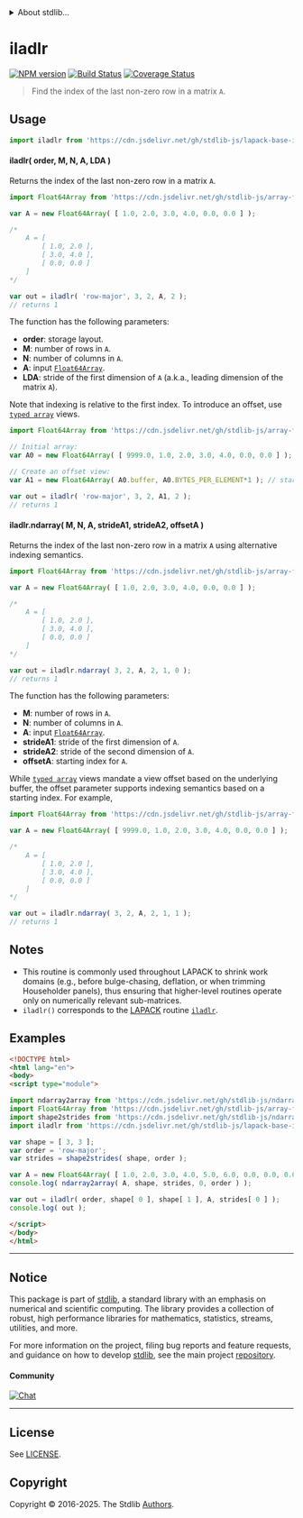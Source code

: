 <!--

@license Apache-2.0

Copyright (c) 2025 The Stdlib Authors.

Licensed under the Apache License, Version 2.0 (the "License");
you may not use this file except in compliance with the License.
You may obtain a copy of the License at

   http://www.apache.org/licenses/LICENSE-2.0

Unless required by applicable law or agreed to in writing, software
distributed under the License is distributed on an "AS IS" BASIS,
WITHOUT WARRANTIES OR CONDITIONS OF ANY KIND, either express or implied.
See the License for the specific language governing permissions and
limitations under the License.

-->


<details>
  <summary>
    About stdlib...
  </summary>
  <p>We believe in a future in which the web is a preferred environment for numerical computation. To help realize this future, we've built stdlib. stdlib is a standard library, with an emphasis on numerical and scientific computation, written in JavaScript (and C) for execution in browsers and in Node.js.</p>
  <p>The library is fully decomposable, being architected in such a way that you can swap out and mix and match APIs and functionality to cater to your exact preferences and use cases.</p>
  <p>When you use stdlib, you can be absolutely certain that you are using the most thorough, rigorous, well-written, studied, documented, tested, measured, and high-quality code out there.</p>
  <p>To join us in bringing numerical computing to the web, get started by checking us out on <a href="https://github.com/stdlib-js/stdlib">GitHub</a>, and please consider <a href="https://opencollective.com/stdlib">financially supporting stdlib</a>. We greatly appreciate your continued support!</p>
</details>

# iladlr

[![NPM version][npm-image]][npm-url] [![Build Status][test-image]][test-url] [![Coverage Status][coverage-image]][coverage-url] <!-- [![dependencies][dependencies-image]][dependencies-url] -->

> Find the index of the last non-zero row in a matrix `A`.



<section class="usage">

## Usage

```javascript
import iladlr from 'https://cdn.jsdelivr.net/gh/stdlib-js/lapack-base-iladlr@esm/index.mjs';
```

#### iladlr( order, M, N, A, LDA )

Returns the index of the last non-zero row in a matrix `A`.

```javascript
import Float64Array from 'https://cdn.jsdelivr.net/gh/stdlib-js/array-float64@esm/index.mjs';

var A = new Float64Array( [ 1.0, 2.0, 3.0, 4.0, 0.0, 0.0 ] );

/*
    A = [
        [ 1.0, 2.0 ],
        [ 3.0, 4.0 ],
        [ 0.0, 0.0 ]
    ]
*/

var out = iladlr( 'row-major', 3, 2, A, 2 );
// returns 1
```

The function has the following parameters:

-   **order**: storage layout.
-   **M**: number of rows in `A`.
-   **N**: number of columns in `A`.
-   **A**: input [`Float64Array`][mdn-float64array].
-   **LDA**: stride of the first dimension of `A` (a.k.a., leading dimension of the matrix `A`).

Note that indexing is relative to the first index. To introduce an offset, use [`typed array`][mdn-typed-array] views.

<!-- eslint-disable stdlib/capitalized-comments -->

```javascript
import Float64Array from 'https://cdn.jsdelivr.net/gh/stdlib-js/array-float64@esm/index.mjs';

// Initial array:
var A0 = new Float64Array( [ 9999.0, 1.0, 2.0, 3.0, 4.0, 0.0, 0.0 ] );

// Create an offset view:
var A1 = new Float64Array( A0.buffer, A0.BYTES_PER_ELEMENT*1 ); // start at 2nd element

var out = iladlr( 'row-major', 3, 2, A1, 2 );
// returns 1
```

#### iladlr.ndarray( M, N, A, strideA1, strideA2, offsetA )

Returns the index of the last non-zero row in a matrix `A` using alternative indexing semantics.

```javascript
import Float64Array from 'https://cdn.jsdelivr.net/gh/stdlib-js/array-float64@esm/index.mjs';

var A = new Float64Array( [ 1.0, 2.0, 3.0, 4.0, 0.0, 0.0 ] );

/*
    A = [
        [ 1.0, 2.0 ],
        [ 3.0, 4.0 ],
        [ 0.0, 0.0 ]
    ]
*/

var out = iladlr.ndarray( 3, 2, A, 2, 1, 0 );
// returns 1
```

The function has the following parameters:

-   **M**: number of rows in `A`.
-   **N**: number of columns in `A`.
-   **A**: input [`Float64Array`][mdn-float64array].
-   **strideA1**: stride of the first dimension of `A`.
-   **strideA2**: stride of the second dimension of `A`.
-   **offsetA**: starting index for `A`.

While [`typed array`][mdn-typed-array] views mandate a view offset based on the underlying buffer, the offset parameter supports indexing semantics based on a starting index. For example,

```javascript
import Float64Array from 'https://cdn.jsdelivr.net/gh/stdlib-js/array-float64@esm/index.mjs';

var A = new Float64Array( [ 9999.0, 1.0, 2.0, 3.0, 4.0, 0.0, 0.0 ] );

/*
    A = [
        [ 1.0, 2.0 ],
        [ 3.0, 4.0 ],
        [ 0.0, 0.0 ]
    ]
*/

var out = iladlr.ndarray( 3, 2, A, 2, 1, 1 );
// returns 1
```

</section>

<!-- /.usage -->

<section class="notes">

## Notes

-   This routine is commonly used throughout LAPACK to shrink work domains (e.g., before bulge-chasing, deflation, or when trimming Householder panels), thus ensuring that higher-level routines operate only on numerically relevant sub-matrices.
-   `iladlr()` corresponds to the [LAPACK][lapack] routine [`iladlr`][lapack-iladlr].

</section>

<!-- /.notes -->

<section class="examples">

## Examples

<!-- eslint no-undef: "error" -->

```html
<!DOCTYPE html>
<html lang="en">
<body>
<script type="module">

import ndarray2array from 'https://cdn.jsdelivr.net/gh/stdlib-js/ndarray-base-to-array@esm/index.mjs';
import Float64Array from 'https://cdn.jsdelivr.net/gh/stdlib-js/array-float64@esm/index.mjs';
import shape2strides from 'https://cdn.jsdelivr.net/gh/stdlib-js/ndarray-base-shape2strides@esm/index.mjs';
import iladlr from 'https://cdn.jsdelivr.net/gh/stdlib-js/lapack-base-iladlr@esm/index.mjs';

var shape = [ 3, 3 ];
var order = 'row-major';
var strides = shape2strides( shape, order );

var A = new Float64Array( [ 1.0, 2.0, 3.0, 4.0, 5.0, 6.0, 0.0, 0.0, 0.0 ] );
console.log( ndarray2array( A, shape, strides, 0, order ) );

var out = iladlr( order, shape[ 0 ], shape[ 1 ], A, strides[ 0 ] );
console.log( out );

</script>
</body>
</html>
```

</section>

<!-- /.examples -->

<!-- C interface documentation. -->



<!-- Section for related `stdlib` packages. Do not manually edit this section, as it is automatically populated. -->

<section class="related">

</section>

<!-- /.related -->

<!-- Section for all links. Make sure to keep an empty line after the `section` element and another before the `/section` close. -->


<section class="main-repo" >

* * *

## Notice

This package is part of [stdlib][stdlib], a standard library with an emphasis on numerical and scientific computing. The library provides a collection of robust, high performance libraries for mathematics, statistics, streams, utilities, and more.

For more information on the project, filing bug reports and feature requests, and guidance on how to develop [stdlib][stdlib], see the main project [repository][stdlib].

#### Community

[![Chat][chat-image]][chat-url]

---

## License

See [LICENSE][stdlib-license].


## Copyright

Copyright &copy; 2016-2025. The Stdlib [Authors][stdlib-authors].

</section>

<!-- /.stdlib -->

<!-- Section for all links. Make sure to keep an empty line after the `section` element and another before the `/section` close. -->

<section class="links">

[npm-image]: http://img.shields.io/npm/v/@stdlib/lapack-base-iladlr.svg
[npm-url]: https://npmjs.org/package/@stdlib/lapack-base-iladlr

[test-image]: https://github.com/stdlib-js/lapack-base-iladlr/actions/workflows/test.yml/badge.svg?branch=main
[test-url]: https://github.com/stdlib-js/lapack-base-iladlr/actions/workflows/test.yml?query=branch:main

[coverage-image]: https://img.shields.io/codecov/c/github/stdlib-js/lapack-base-iladlr/main.svg
[coverage-url]: https://codecov.io/github/stdlib-js/lapack-base-iladlr?branch=main

<!--

[dependencies-image]: https://img.shields.io/david/stdlib-js/lapack-base-iladlr.svg
[dependencies-url]: https://david-dm.org/stdlib-js/lapack-base-iladlr/main

-->

[chat-image]: https://img.shields.io/gitter/room/stdlib-js/stdlib.svg
[chat-url]: https://app.gitter.im/#/room/#stdlib-js_stdlib:gitter.im

[stdlib]: https://github.com/stdlib-js/stdlib

[stdlib-authors]: https://github.com/stdlib-js/stdlib/graphs/contributors

[umd]: https://github.com/umdjs/umd
[es-module]: https://developer.mozilla.org/en-US/docs/Web/JavaScript/Guide/Modules

[deno-url]: https://github.com/stdlib-js/lapack-base-iladlr/tree/deno
[deno-readme]: https://github.com/stdlib-js/lapack-base-iladlr/blob/deno/README.md
[umd-url]: https://github.com/stdlib-js/lapack-base-iladlr/tree/umd
[umd-readme]: https://github.com/stdlib-js/lapack-base-iladlr/blob/umd/README.md
[esm-url]: https://github.com/stdlib-js/lapack-base-iladlr/tree/esm
[esm-readme]: https://github.com/stdlib-js/lapack-base-iladlr/blob/esm/README.md
[branches-url]: https://github.com/stdlib-js/lapack-base-iladlr/blob/main/branches.md

[stdlib-license]: https://raw.githubusercontent.com/stdlib-js/lapack-base-iladlr/main/LICENSE

[lapack]: https://www.netlib.org/lapack/explore-html/

[lapack-iladlr]: https://www.netlib.org/lapack/explore-html/da/d60/group__ilalr_gadb53a9bd5cc7a6e3bbca7bf4eca32208.html

[mdn-float64array]: https://developer.mozilla.org/en-US/docs/Web/JavaScript/Reference/Global_Objects/Float64Array

[mdn-typed-array]: https://developer.mozilla.org/en-US/docs/Web/JavaScript/Reference/Global_Objects/TypedArray

</section>

<!-- /.links -->
